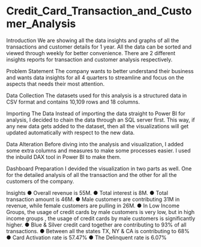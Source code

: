 # Credit_Card_Transaction_and_Customer_Analysis
Introduction
We are showing all the data insights and graphs of all the transactions and customer details for 1 year.
All the data can be sorted and viewed through weekly for better convenience.
There are 2 different insights reports for transaction and customer analysis respectively.

Problem Statement
The company wants to better understand their business and wants data insights for all 4 quarters to streamline and focus on the aspects that needs their most attention.

Data Collection
The datasets used for this analysis is a structured data in CSV format and contains 10,109 rows and 18 columns.

Importing The Data
Instead of importing the data straight to Power BI for analysis, I decided to chain the data through an SQL server first. This way, if any new data gets added to the dataset, then all the visualizations will get updated automatically with respect to the new data.

Data Alteration
Before diving into the analysis and visualization, I added some extra columns and measures to make some processes easier. I used the inbuild DAX tool in Power BI to make them.

Dashboard Preparation
I devided the visualization in two parts as well. One for the detailed analysis of all the transaction and the other for all the customers of the company.

Insights
● Overall revenue is 55M.
● Total interest is 8M.
● Total transaction amount is 46M.
● Male customers are contributing 31M in revenue, while female customers are pulling in 26M.
● In Low Income Groups, the usage of credit cards by male customers is very low, but in high income groups , the usage of credit cards by male customers is significantly higher.
● Blue & Silver credit card together are contributing to 93% of all transactions.
● Between all the states TX, NY & CA is contributing to 68%
● Card Activation rate is 57.47%
● The Delinquent rate is 6.07%

